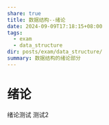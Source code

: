 ```yaml
---
share: true
title: 数据结构--绪论
date: 2024-09-09T17:18:15+08:00
tags:
  - exam
  - data_structure
dir: posts/exam/data_structure/
summary: 数据结构的绪论部分
---
```


# 绪论

绪论测试
测试2

